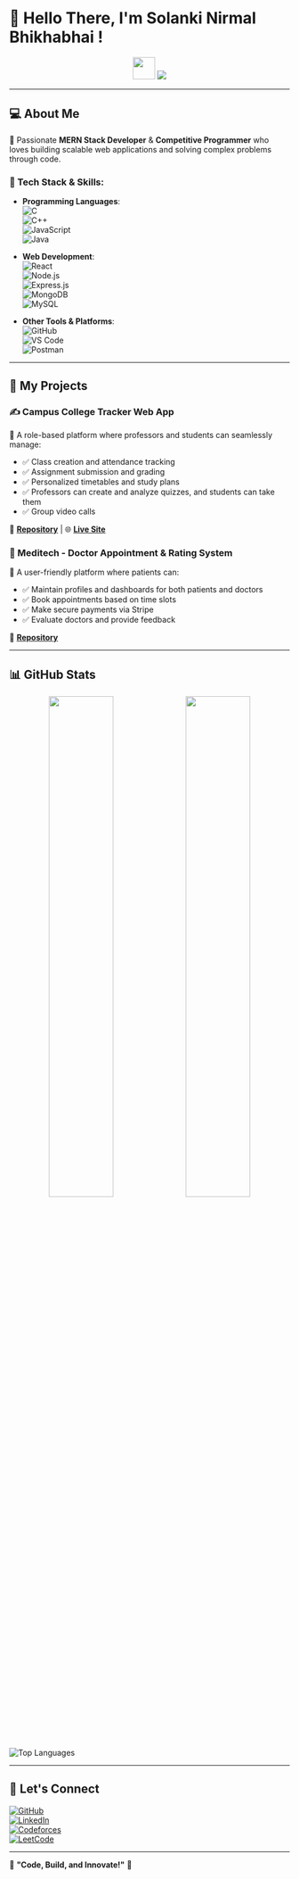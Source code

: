 # 👋 Hello There, I'm **Solanki Nirmal Bhikhabhai** !

<p align="center">
  <img src="https://media.giphy.com/media/hvRJCLFzcasrR4ia7z/giphy.gif" width="40px">  
  <img src="https://readme-typing-svg.demolab.com?font=Fira+Code&weight=500&size=24&duration=4000&pause=1000&color=00F7FF&center=true&vCenter=true&width=550&height=40&lines=MERN+Stack+Developer;Competitive+Programmer;Problem+Solver" />
</p>

---

## 💻 About Me

🚀 Passionate **MERN Stack Developer** & **Competitive Programmer** who loves building scalable web applications and solving complex problems through code. 

### 🔧 Tech Stack & Skills:

- **Programming Languages**:  
  ![C](https://img.shields.io/badge/C-00599C?style=for-the-badge&logo=c&logoColor=white)  
  ![C++](https://img.shields.io/badge/C++-00599C?style=for-the-badge&logo=c%2B%2B&logoColor=white)  
  ![JavaScript](https://img.shields.io/badge/JavaScript-F7DF1E?style=for-the-badge&logo=javascript&logoColor=black)  
  ![Java](https://img.shields.io/badge/Java-ED8B00?style=for-the-badge&logo=openjdk&logoColor=white)  

- **Web Development**:  
  ![React](https://img.shields.io/badge/React-61DAFB?style=for-the-badge&logo=react&logoColor=black)  
  ![Node.js](https://img.shields.io/badge/Node.js-339933?style=for-the-badge&logo=nodedotjs&logoColor=white)  
  ![Express.js](https://img.shields.io/badge/Express.js-000000?style=for-the-badge&logo=express&logoColor=white)  
  ![MongoDB](https://img.shields.io/badge/MongoDB-47A248?style=for-the-badge&logo=mongodb&logoColor=white)  
  ![MySQL](https://img.shields.io/badge/MySQL-4479A1?style=for-the-badge&logo=mysql&logoColor=white)  

- **Other Tools & Platforms**:  
  ![GitHub](https://img.shields.io/badge/GitHub-181717?style=for-the-badge&logo=github&logoColor=white)  
  ![VS Code](https://img.shields.io/badge/VS%20Code-0078d7?style=for-the-badge&logo=visualstudiocode&logoColor=white)  
  ![Postman](https://img.shields.io/badge/Postman-FF6C37?style=for-the-badge&logo=postman&logoColor=white)  

---

## 🚀 My Projects

### ✍️ Campus College Tracker Web App
📌 A role-based platform where professors and students can seamlessly manage:
- ✅ Class creation and attendance tracking
- ✅ Assignment submission and grading
- ✅ Personalized timetables and study plans
- ✅ Professors can create and analyze quizzes, and students can take them
- ✅ Group video calls

🔗 **[Repository](https://github.com/Utsav-Kasvala/CampusXP)** | 🌐 **[Live Site](https://www.campusxp.me/)**

### 🏩 Meditech - Doctor Appointment & Rating System
📌 A user-friendly platform where patients can:
- ✅ Maintain profiles and dashboards for both patients and doctors
- ✅ Book appointments based on time slots
- ✅ Make secure payments via Stripe
- ✅ Evaluate doctors and provide feedback

🔗 **[Repository](https://github.com/Utsav-Kasvala/meditech)**

---

## 📊 GitHub Stats

<p align="center">
  <img src="https://github-readme-stats.vercel.app/api?username=nirmalsolanki30&show_icons=true&theme=radical" width="48%" />
  <img src="https://github-readme-streak-stats.herokuapp.com/?user=nirmalsolanki30&theme=radical" width="48%" />
</p>

![Top Languages](https://github-readme-stats.vercel.app/api/top-langs/?username=nirmalsolanki30&layout=compact&theme=radical)

---

## 🤝 Let's Connect

[![GitHub](https://img.shields.io/badge/GitHub-%2312100E.svg?style=for-the-badge&logo=github&logoColor=white)](https://github.com/nirmalsolanki30)  
[![LinkedIn](https://img.shields.io/badge/LinkedIn-%230077B5.svg?style=for-the-badge&logo=linkedin&logoColor=white)](https://www.linkedin.com/in/nirmal-solanki-b6a391265/)  
[![Codeforces](https://img.shields.io/badge/Codeforces-%2312100E.svg?style=for-the-badge&logo=codeforces&logoColor=white)](https://codeforces.com/profile/Nirmal3266)  
[![LeetCode](https://img.shields.io/badge/LeetCode-FFA116?style=for-the-badge&logo=leetcode&logoColor=black)](https://leetcode.com/u/nirmalsolanki30/)  

---

🎯 **"Code, Build, and Innovate!"** 🚀

